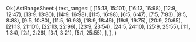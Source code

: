 Ok(
    AstRangeSheet {
        text_ranges: [
            [15:13, 15:101),
            [16:13, 16:98),
            [12:9, 12:47),
            [13:9, 13:80),
            [14:9, 16:98),
            [11:5, 16:98),
            [6:5, 6:47),
            [7:5, 7:83),
            [8:5, 8:88),
            [9:5, 10:80),
            [11:5, 16:98),
            [18:9, 18:46),
            [19:9, 19:75),
            [20:9, 20:65),
            [21:13, 21:101),
            [22:13, 22:96),
            [23:9, 23:54),
            [24:5, 24:10),
            [25:9, 25:55),
            [1:1, 1:34),
            [2:1, 2:26),
            [3:1, 3:21),
            [5:1, 25:55),
        ],
    },
)